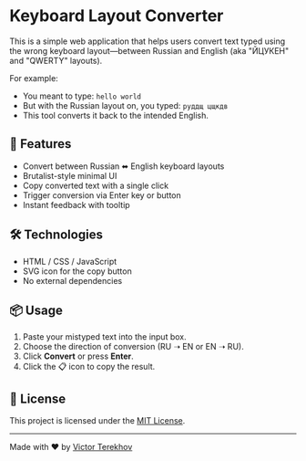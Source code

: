 # Keyboard Layout Converter

This is a simple web application that helps users convert text typed using the wrong keyboard layout—between Russian and English (aka "ЙЦУКЕН" and "QWERTY" layouts).

For example:
- You meant to type: `hello world`
- But with the Russian layout on, you typed: `руддщ цщкдв`
- This tool converts it back to the intended English.

## 🚀 Features

- Convert between Russian ⬌ English keyboard layouts
- Brutalist-style minimal UI
- Copy converted text with a single click
- Trigger conversion via Enter key or button
- Instant feedback with tooltip

## 🛠️ Technologies

- HTML / CSS / JavaScript
- SVG icon for the copy button
- No external dependencies

## 📦 Usage

1. Paste your mistyped text into the input box.
2. Choose the direction of conversion (RU ➝ EN or EN ➝ RU).
3. Click **Convert** or press **Enter**.
4. Click the 📋 icon to copy the result.

## 🧾 License

This project is licensed under the [MIT License](https://opensource.org/licenses/MIT).

---

Made with ❤️ by [Victor Terekhov](https://github.com/victorterekhov)
